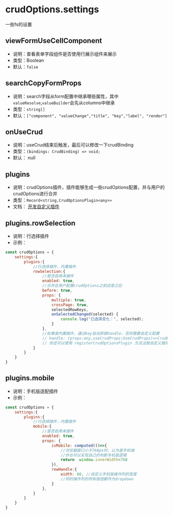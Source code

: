 # crudOptions.settings
一些fs的设置

## viewFormUseCellComponent
* 说明：查看表单字段组件是否使用行展示组件来展示
* 类型：Boolean
* 默认：`false`


## searchCopyFormProps
* 说明：search字段从form配置中继承哪些属性，其中`valueResolve`,`valueBuilder`会先从columns中继承
* 类型：`string[]`
* 默认：`["component", "valueChange","title", "key","label", "render"]`

## onUseCrud
* 说明：useCrud结束后触发，最后可以修改一下crudBinding
* 类型：`(bindings: CrudBinding) => void;`
* 默认： null

## plugins
* 说明：crudOptions插件，插件能够生成一些crudOptions配置，并与用户的crudOptions进行合并
* 类型：`Record<string,CrudOptionsPlugin<any>>`
* 文档： [开发自定义插件](../use.md#registerCrudOptionsPlugin)

## plugins.rowSelection
* 说明：行选择插件
* 示例：
```js
const crudOptions = {
    settings:{
        plugins:{
            //行选择插件，内置插件
            rowSelection:{
                //是否启用本插件
                enabled: true,
                //合并在用户配置crudOptions之前还是之后
                before: true,
                props: {
                    multiple: true,
                    crossPage: true,
                    selectedRowKeys,
                    onSelectedChanged(selected) {
                        console.log("已选择变化：", selected);
                    }
                },
                //如果是内置插件，通过key自动获取handle，否则需要自定义配置
                // handle: (props:any,useCrudProps:UseCrudProps)=>CrudOptions,
                // 你还可以使用 registerCrudOptionsPlugin 方法注册自定义插件，就不需要每次都写配置了
            }
        }
    }
}
```

## plugins.mobile
* 说明：手机版适配插件
* 示例：
```js
const crudOptions = {
    settings:{
        plugins:{
            //行选择插件，内置插件
            mobile:{
                //是否启用本插件
                enabled: true,
                props: {
                    isMobile: computed(()=>{
                        //浏览器窗口小于768px时，认为是手机端
                        //你也可以实现自己的判断手机版逻辑
                        return  window.innerWidth<768
                    }),
                    rowHandle:{
                        width: 60, //自定义手机版操作列的宽度
                        //同时操作列的所有按钮都作为dropdown
                    }
                },
            }
        }
    }
}
```


